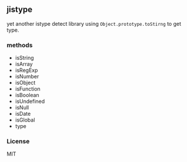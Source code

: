 ## jistype

yet another istype detect library using `Object.prototype.toStirng` to get type.

### methods
- isString
- isArray
- isRegExp
- isNumber
- isObject
- isFunction
- isBoolean
- isUndefined
- isNull
- isDate
- isGlobal
- type

### License
MIT